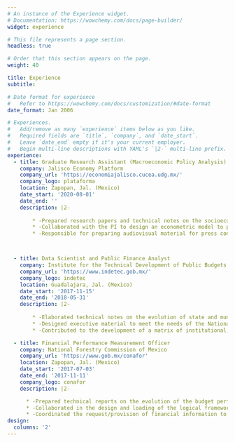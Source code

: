 ```yaml
---
# An instance of the Experience widget.
# Documentation: https://wowchemy.com/docs/page-builder/
widget: experience

# This file represents a page section.
headless: true

# Order that this section appears on the page.
weight: 40

title: Experience
subtitle:

# Date format for experience
#   Refer to https://wowchemy.com/docs/customization/#date-format
date_format: Jan 2006

# Experiences.
#   Add/remove as many `experience` items below as you like.
#   Required fields are `title`, `company`, and `date_start`.
#   Leave `date_end` empty if it's your current employer.
#   Begin multi-line descriptions with YAML's `|2-` multi-line prefix.
experience:
  - title: Graduate Research Assistant (Macroeconomic Policy Analysis)
    company: Jalisco Economy Platform
    company_url: 'https://economiajalisco.cucea.udg.mx/'
    company_logo: plataforma
    location: Zapopan, Jal. (Mexico)
    date_start: '2020-08-01'
    date_end: ''
    description: |2-
           
        * -Prepared research papers and technical notes on the socioeconomic effects of the COVID-19 pandemic in Jalisco and Mexico.
        * -Collaborated with the PI to design an econometric model to predict the dynamics of production, employment, inflation, and poverty at the national and state levels.
        * -Responsible for preparing audiovisual material for press conferences and webinars.



  - title: Data Scientist and Public Finance Analyst
    company: Institute for the Technical Development of Public Budgets
    company_url: 'https://www.indetec.gob.mx/'
    company_logo: indetec
    location: Guadalajara, Jal. (Mexico)
    date_start: '2017-11-15'
    date_end: '2018-05-31'
    description: |2-
           
        * -Elaborated technical notes on the evolution of state and municipal public finances.
        * -Designed executive material to meet the needs of the National Fiscal Coordination System.
        * -Contributed to the development of a matrix of institutional, economic, and financial variables to measure the financial risk solvency of subnational governments and decentralized public entities. 

  - title: Financial Performance Measurement Officer
    company: National Forestry Commission of Mexico
    company_url: 'https://www.gob.mx/conafor'
    location: Zapopan, Jal. (Mexico)
    date_start: '2017-07-03'
    date_end: '2017-11-11'
    company_logo: conafor
    description: |2-

      * -Prepared technical reports on the evolution of the budget performance indicators contained in the logical framework matrices in use by the institution.  
      * -Collaborated in the design and loading of the logical framework matrices in the Performance Evaluation System (PES) of the Ministry of Finance and Public Credit (SHCP), as well as in the preparation of the 2018 annual work plan. 
      * -Coordinated the request/provision of financial information to the Ministry of the Environment and Natural Resources (SEMARNAT) and Superior Audit Office (ASF).
design:
  columns: '2'
---
```

